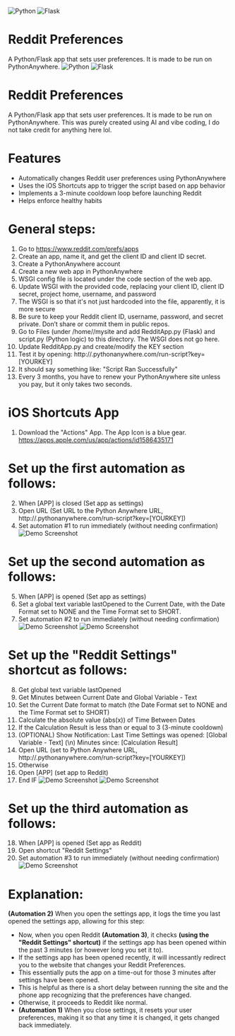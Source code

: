 ![Python](https://img.shields.io/badge/Python-3.x-blue)
![Flask](https://img.shields.io/badge/Flask-Enabled-brightgreen)
# Reddit Preferences
A Python/Flask app that sets user preferences. It is made to be run on PythonAnywhere.
![Python](https://img.shields.io/badge/Python-3.x-blue)
![Flask](https://img.shields.io/badge/Flask-Enabled-brightgreen)
# Reddit Preferences
A Python/Flask app that sets user preferences. It is made to be run on PythonAnywhere.
This was purely created using AI and vibe coding, I do not take credit for anything here lol.

# Features
- Automatically changes Reddit user preferences using PythonAnywhere
- Uses the iOS Shortcuts app to trigger the script based on app behavior
- Implements a 3-minute cooldown loop before launching Reddit
- Helps enforce healthy habits

# General steps:
1. Go to https://www.reddit.com/prefs/apps
2. Create an app, name it, and get the client ID and client ID secret.
3. Create a PythonAnywhere account
4. Create a new web app in PythonAnywhere
5. WSGI config file is located under the code section of the web app.
6. Update WSGI with the provided code, replacing your client ID, client ID secret, project home, username, and password
7. The WSGI is so that it's not just hardcoded into the file, apparently, it is more secure
8. Be sure to keep your Reddit client ID, username, password, and secret private. Don’t share or commit them in public repos.
9. Go to Files (under /home/<username>/mysite and add RedditApp.py (Flask) and script.py (Python logic) to this directory. The WSGI does not go here. 
10. Update RedditApp.py and create/modify the KEY section
11. Test it by opening: http://<your-username>.pythonanywhere.com/run-script?key=[YOURKEY]
12. It should say something like: "Script Ran Successfully"
13. Every 3 months, you have to renew your PythonAnywhere site unless you pay, but it only takes two seconds.

# iOS Shortcuts App
1. Download the "Actions" App. The App Icon is a blue gear. https://apps.apple.com/us/app/actions/id1586435171
 # Set up the first automation as follows:
2. When [APP] is closed (Set app as settings)
3. Open URL (Set URL to the Python Anywhere URL, http://<your-username>.pythonanywhere.com/run-script?key=[YOURKEY])
4. Set automation #1 to run immediately (without needing confirmation)
![Demo Screenshot](images/SettingsClosed.jpg)
 # Set up the second automation as follows:
5. When [APP] is opened (Set app as settings)
6. Set a global text variable lastOpened to the Current Date, with the Date Format set to NONE and the Time Format set to SHORT.
7. Set automation #2 to run immediately (without needing confirmation)
![Demo Screenshot](images/SettingsOpened.jpg)
![Demo Screenshot](images/SettingsOpenedInside.jpg)
 # Set up the "Reddit Settings" shortcut as follows:
8. Get global text variable lastOpened
9. Get Minutes between Current Date and Global Variable - Text
10. Set the Current Date format to match (the Date Format set to NONE and the Time Format set to SHORT)
11. Calculate the absolute value (abs(x)) of Time Between Dates
12. If the Calculation Result is less than or equal to 3 (3-minute cooldown)
13. (OPTIONAL) Show Notification: Last Time Settings was opened: [Global Variable - Text] (\n) Minutes since: [Calculation Result]
14. Open URL (set to Python Anywhere URL, http://<your-username>.pythonanywhere.com/run-script?key=[YOURKEY])
15. Otherwise
16. Open [APP] (set app to Reddit)
17. End IF 
![Demo Screenshot](images/RedditSettings1.jpg)
![Demo Screenshot](images/RedditSettings2.jpg)
 # Set up the third automation as follows:
18. When [APP] is opened (Set app as Reddit)
19. Open shortcut "Reddit Settings"
20. Set automation #3 to run immediately (without needing confirmation)
![Demo Screenshot](images/RedditOpened.jpg)


# Explanation: 
**(Automation 2)** When you open the settings app, it logs the time you last opened the settings app, allowing for this step:  

- Now, when you open Reddit **(Automation 3)**, it checks **(using the "Reddit Settings" shortcut)** if the settings app has been opened within the past 3 minutes (or however long you set it to).  
- If the settings app has been opened recently, it will incessantly redirect you to the website that changes your Reddit Preferences.  
- This essentially puts the app on a time-out for those 3 minutes after settings have been opened.  
- This is helpful as there is a short delay between running the site and the phone app recognizing that the preferences have changed.  
- Otherwise, it proceeds to Reddit like normal.  
- **(Automation 1)** When you close settings, it resets your user preferences, making it so that any time it is changed, it gets changed back immediately.







